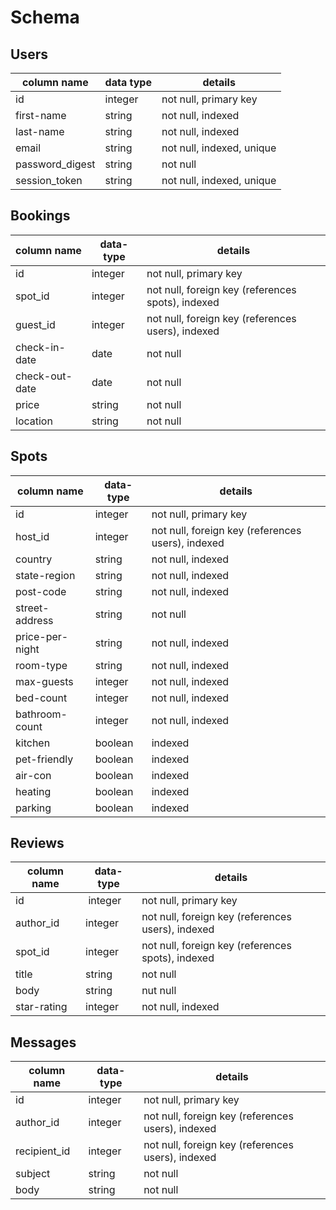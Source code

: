 # Schema

## Users
column name     | data type | details
----------------|-----------|---------------------------
id              | integer   | not null, primary key
first-name      | string    | not null, indexed
last-name       | string    | not null, indexed
email           | string    | not null, indexed, unique
password_digest | string    | not null
session_token   | string    | not null, indexed, unique

## Bookings
column name    | data-type | details
---------------|-----------|----------------------------
id             | integer   | not null, primary key
spot_id        | integer   | not null, foreign key (references spots), indexed
guest_id       | integer   | not null, foreign key (references users), indexed
check-in-date  | date      | not null
check-out-date | date      | not null
price          | string    | not null
location       | string    | not null

## Spots
column name     | data-type | details
----------------|-----------|------
id              | integer   | not null, primary key
host_id         | integer   | not null, foreign key (references users), indexed
country         | string    | not null, indexed
state-region    | string    | not null, indexed
post-code       | string    | not null, indexed
street-address  | string    | not null
price-per-night | string    | not null, indexed
room-type       | string    | not null, indexed
max-guests      | integer   | not null, indexed
bed-count       | integer   | not null, indexed
bathroom-count  | integer   | not null, indexed
kitchen         | boolean   | indexed
pet-friendly    | boolean   | indexed
air-con         | boolean   | indexed
heating         | boolean   | indexed
parking         | boolean   | indexed

## Reviews
column name  | data-type | details
-------------|-----------|-------------------
id           | integer   | not null, primary key
author_id    | integer   | not null, foreign key (references users), indexed
spot_id      | integer   | not null, foreign key (references spots), indexed
title        | string    | not null
body         | string    | nut null
star-rating  | integer   | not null, indexed

## Messages
column name   | data-type | details
--------------|-----------|-------
id            | integer   | not null, primary key
author_id     | integer   | not null, foreign key (references users), indexed
recipient_id  | integer   | not null, foreign key (references users), indexed
subject       | string    | not null
body          | string    | not null
